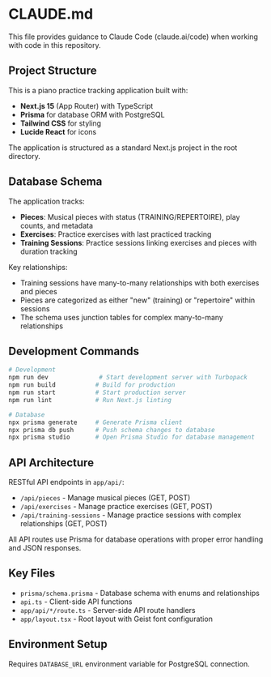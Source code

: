# CLAUDE.md

This file provides guidance to Claude Code (claude.ai/code) when working with code in this repository.

## Project Structure

This is a piano practice tracking application built with:
- **Next.js 15** (App Router) with TypeScript
- **Prisma** for database ORM with PostgreSQL
- **Tailwind CSS** for styling
- **Lucide React** for icons

The application is structured as a standard Next.js project in the root directory.

## Database Schema

The application tracks:
- **Pieces**: Musical pieces with status (TRAINING/REPERTOIRE), play counts, and metadata
- **Exercises**: Practice exercises with last practiced tracking
- **Training Sessions**: Practice sessions linking exercises and pieces with duration tracking

Key relationships:
- Training sessions have many-to-many relationships with both exercises and pieces
- Pieces are categorized as either "new" (training) or "repertoire" within sessions
- The schema uses junction tables for complex many-to-many relationships

## Development Commands

```bash
# Development
npm run dev              # Start development server with Turbopack
npm run build           # Build for production
npm run start           # Start production server
npm run lint            # Run Next.js linting

# Database
npx prisma generate     # Generate Prisma client
npx prisma db push      # Push schema changes to database
npx prisma studio       # Open Prisma Studio for database management
```

## API Architecture

RESTful API endpoints in `app/api/`:
- `/api/pieces` - Manage musical pieces (GET, POST)
- `/api/exercises` - Manage practice exercises (GET, POST)
- `/api/training-sessions` - Manage practice sessions with complex relationships (GET, POST)

All API routes use Prisma for database operations with proper error handling and JSON responses.

## Key Files

- `prisma/schema.prisma` - Database schema with enums and relationships
- `api.ts` - Client-side API functions
- `app/api/*/route.ts` - Server-side API route handlers
- `app/layout.tsx` - Root layout with Geist font configuration

## Environment Setup

Requires `DATABASE_URL` environment variable for PostgreSQL connection.